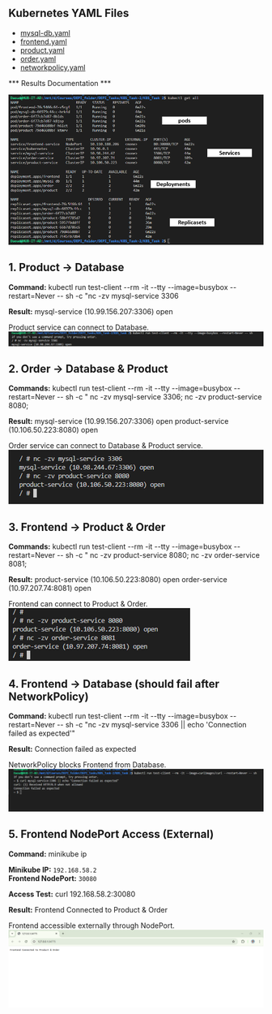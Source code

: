 
## Kubernetes YAML Files

- [mysql-db.yaml](./db.yml)
- [frontend.yaml](./fe.yml)
- [product.yaml](./product.yml)
- [order.yaml](./order.yml)
- [networkpolicy.yaml](./networkpolicy.yml)

*** Results Documentation ***

![Screenshot](output-of-get-all-command.png)
## 1. Product → Database

**Command:**
kubectl run test-client --rm -it --tty --image=busybox --restart=Never -- sh -c "nc -zv mysql-service 3306

**Result:**
mysql-service (10.99.156.207:3306) open

Product service can connect to Database.
![Screenshot](Product-service-can-connect-to-the-Database.png)

##### ############################################
## 2. Order → Database & Product

**Commands:**
kubectl run test-client --rm -it --tty --image=busybox --restart=Never -- sh -c "
nc -zv mysql-service 3306;
nc -zv product-service 8080;

**Result:**
mysql-service (10.99.156.207:3306) open
product-service (10.106.50.223:8080) open

Order service can connect to Database & Product service.
![Screenshot](Order-service-can-connect-to-both-the-Database-and-Product-service.png)

##### ############################################
## 3. Frontend → Product & Order

**Commands:**
kubectl run test-client --rm -it --tty --image=busybox --restart=Never -- sh -c "
nc -zv product-service 8080;
nc -zv order-service 8081;

**Result:**
product-service (10.106.50.223:8080) open
order-service (10.97.207.74:8081) open

Frontend can connect to Product & Order.
![Screenshot](Frontend-can-connect-to-the-Product-and-Order-services.png)

##### ############################################
## 4. Frontend → Database (should fail after NetworkPolicy)

**Command:**
kubectl run test-client --rm -it --tty --image=busybox --restart=Never -- sh -c "nc -zv mysql-service 3306 || echo 'Connection failed as expected'"

**Result:**
Connection failed as expected

NetworkPolicy blocks Frontend from Database.
![Screenshot](Frontend-cannot-connect-to-the-Database.png)

##### ############################################
## 5. Frontend NodePort Access (External)

**Command:**
   minikube ip

**Minikube IP:** `192.168.58.2`  
**Frontend NodePort:** `30080`

**Access Test:**
curl 192.168.58.2:30080

**Result:**
Frontend Connected to Product & Order


Frontend accessible externally through NodePort.
![Screenshot](Frontend-is-reachable-externally-through-NodePort.png)





